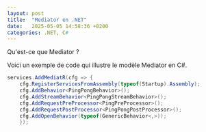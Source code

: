 ```yaml
---
layout: post
title:  "Mediator en .NET"
date:   2025-05-05 14:58:36 +0200
categories: .NET, C#
---
```

Qu'est-ce que Mediator ?

Voici un exemple de code qui illustre le modèle Mediator en C#.

```csharp
services.AddMediatR(cfg => {
    cfg.RegisterServicesFromAssembly(typeof(Startup).Assembly);
    cfg.AddBehavior<PingPongBehavior>();
    cfg.AddStreamBehavior<PingPongStreamBehavior>();
    cfg.AddRequestPreProcessor<PingPreProcessor>();
    cfg.AddRequestPostProcessor<PingPongPostProcessor>();
    cfg.AddOpenBehavior(typeof(GenericBehavior<,>));
    });
```